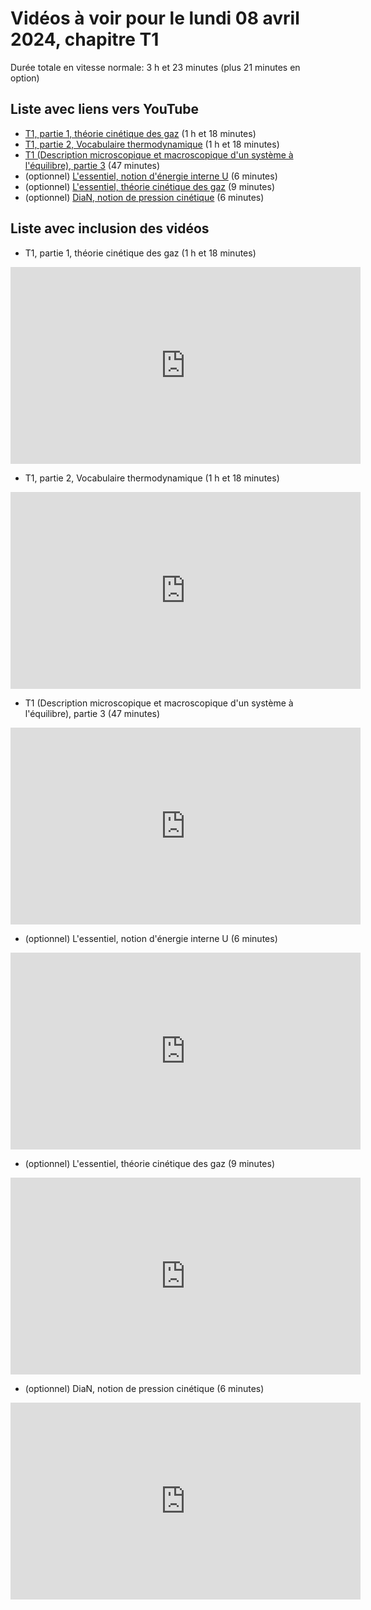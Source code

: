 
# Vidéos à voir pour le lundi 08 avril 2024, chapitre T1

Durée totale en vitesse normale: 3 h et 23 minutes (plus 21 minutes en option)

## Liste avec liens vers YouTube

*  [T1, partie 1, théorie cinétique des gaz](https://youtu.be/ktCqwVC5n9s) (1 h et 18 minutes)
*  [T1, partie 2, Vocabulaire thermodynamique](https://youtu.be/cUUJYNLDgTk) (1 h et 18 minutes)
*  [T1 (Description microscopique et macroscopique d'un système à l'équilibre), partie 3](https://youtu.be/bqJ-u8jQ-7I) (47 minutes)
* (optionnel) [L'essentiel, notion d'énergie interne U](https://youtu.be/XKQ3HkihIv0) (6 minutes)
* (optionnel) [L'essentiel, théorie cinétique des gaz](https://youtu.be/HsgYArgXnrA) (9 minutes)
* (optionnel) [DiaN, notion de pression cinétique](https://youtu.be/UdODT76lFfk) (6 minutes)

## Liste avec inclusion des vidéos

*  T1, partie 1, théorie cinétique des gaz (1 h et 18 minutes)

 <div style="text-align:center">
<iframe width="560" height="315" src="https://www.youtube.com/embed/ktCqwVC5n9s" title="YouTube video player" frameborder="0" allow="accelerometer; autoplay; clipboard-write; encrypted-media; gyroscope; picture-in-picture" allowfullscreen></iframe>
</div>
 

*  T1, partie 2, Vocabulaire thermodynamique (1 h et 18 minutes)

 <div style="text-align:center">
<iframe width="560" height="315" src="https://www.youtube.com/embed/cUUJYNLDgTk" title="YouTube video player" frameborder="0" allow="accelerometer; autoplay; clipboard-write; encrypted-media; gyroscope; picture-in-picture" allowfullscreen></iframe>
</div>
 

*  T1 (Description microscopique et macroscopique d'un système à l'équilibre), partie 3 (47 minutes)

 <div style="text-align:center">
<iframe width="560" height="315" src="https://www.youtube.com/embed/bqJ-u8jQ-7I" title="YouTube video player" frameborder="0" allow="accelerometer; autoplay; clipboard-write; encrypted-media; gyroscope; picture-in-picture" allowfullscreen></iframe>
</div>
 

* (optionnel) L'essentiel, notion d'énergie interne U (6 minutes)

 <div style="text-align:center">
<iframe width="560" height="315" src="https://www.youtube.com/embed/XKQ3HkihIv0" title="YouTube video player" frameborder="0" allow="accelerometer; autoplay; clipboard-write; encrypted-media; gyroscope; picture-in-picture" allowfullscreen></iframe>
</div>
 

* (optionnel) L'essentiel, théorie cinétique des gaz (9 minutes)

 <div style="text-align:center">
<iframe width="560" height="315" src="https://www.youtube.com/embed/HsgYArgXnrA" title="YouTube video player" frameborder="0" allow="accelerometer; autoplay; clipboard-write; encrypted-media; gyroscope; picture-in-picture" allowfullscreen></iframe>
</div>
 

* (optionnel) DiaN, notion de pression cinétique (6 minutes)

 <div style="text-align:center">
<iframe width="560" height="315" src="https://www.youtube.com/embed/UdODT76lFfk" title="YouTube video player" frameborder="0" allow="accelerometer; autoplay; clipboard-write; encrypted-media; gyroscope; picture-in-picture" allowfullscreen></iframe>
</div>
 


